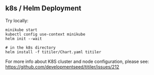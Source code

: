 ## k8s / Helm Deployment

Try locally:

```
minikube start
kubectl config use-context minikube
helm init --wait

# in the k8s directory
helm install -f titiler/Chart.yaml titiler
```

For more info about K8S cluster and node configuration, please see: https://github.com/developmentseed/titiler/issues/212
